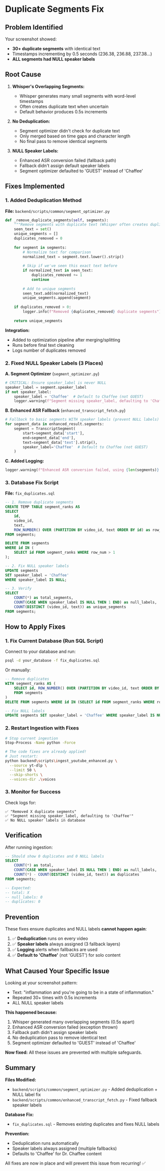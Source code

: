 # Duplicate Segments Fix

## Problem Identified

Your screenshot showed:
- **30+ duplicate segments** with identical text
- Timestamps incrementing by 0.5 seconds (236.38, 236.88, 237.38...)
- **ALL segments had NULL speaker labels**

## Root Cause

1. **Whisper's Overlapping Segments:**
   - Whisper generates many small segments with word-level timestamps
   - Often creates duplicate text when uncertain
   - Default behavior produces 0.5s increments

2. **No Deduplication:**
   - Segment optimizer didn't check for duplicate text
   - Only merged based on time gaps and character length
   - No final pass to remove identical segments

3. **NULL Speaker Labels:**
   - Enhanced ASR conversion failed (fallback path)
   - Fallback didn't assign default speaker labels
   - Segment optimizer defaulted to 'GUEST' instead of 'Chaffee'

## Fixes Implemented

### 1. Added Deduplication Method

**File:** `backend/scripts/common/segment_optimizer.py`

```python
def _remove_duplicate_segments(self, segments):
    """Remove segments with duplicate text (Whisper often creates duplicates)"""
    seen_text = set()
    unique_segments = []
    duplicates_removed = 0
    
    for segment in segments:
        # Normalize text for comparison
        normalized_text = segment.text.lower().strip()
        
        # Skip if we've seen this exact text before
        if normalized_text in seen_text:
            duplicates_removed += 1
            continue
            
        # Add to unique segments
        seen_text.add(normalized_text)
        unique_segments.append(segment)
    
    if duplicates_removed > 0:
        logger.info(f"Removed {duplicates_removed} duplicate segments")
    
    return unique_segments
```

**Integration:**
- Added to optimization pipeline after merging/splitting
- Runs before final text cleaning
- Logs number of duplicates removed

### 2. Fixed NULL Speaker Labels (3 Places)

**A. Segment Optimizer** (`segment_optimizer.py`)
```python
# CRITICAL: Ensure speaker_label is never NULL
speaker_label = segment.speaker_label
if not speaker_label:
    speaker_label = 'Chaffee'  # Default to Chaffee (not GUEST)
    logger.warning(f"Segment missing speaker_label, defaulting to 'Chaffee'")
```

**B. Enhanced ASR Fallback** (`enhanced_transcript_fetch.py`)
```python
# Fallback to basic segments WITH speaker labels (prevent NULL labels)
for segment_data in enhanced_result.segments:
    segment = TranscriptSegment(
        start=segment_data['start'],
        end=segment_data['end'],
        text=segment_data['text'].strip(),
        speaker_label='Chaffee'  # Default to Chaffee (not GUEST)
    )
```

**C. Added Logging:**
```python
logger.warning(f"Enhanced ASR conversion failed, using {len(segments)} segments with default speaker labels")
```

### 3. Database Fix Script

**File:** `fix_duplicates.sql`

```sql
-- 1. Remove duplicate segments
CREATE TEMP TABLE segment_ranks AS
SELECT 
    id,
    video_id,
    text,
    ROW_NUMBER() OVER (PARTITION BY video_id, text ORDER BY id) as row_num
FROM segments;

DELETE FROM segments
WHERE id IN (
    SELECT id FROM segment_ranks WHERE row_num > 1
);

-- 2. Fix NULL speaker labels
UPDATE segments
SET speaker_label = 'Chaffee'
WHERE speaker_label IS NULL;

-- 3. Verify
SELECT 
    COUNT(*) as total_segments,
    COUNT(CASE WHEN speaker_label IS NULL THEN 1 END) as null_labels,
    COUNT(DISTINCT (video_id, text)) as unique_segments
FROM segments;
```

## How to Apply Fixes

### 1. Fix Current Database (Run SQL Script)

Connect to your database and run:
```bash
psql -d your_database -f fix_duplicates.sql
```

Or manually:
```sql
-- Remove duplicates
WITH segment_ranks AS (
    SELECT id, ROW_NUMBER() OVER (PARTITION BY video_id, text ORDER BY id) as row_num
    FROM segments
)
DELETE FROM segments WHERE id IN (SELECT id FROM segment_ranks WHERE row_num > 1);

-- Fix NULL labels
UPDATE segments SET speaker_label = 'Chaffee' WHERE speaker_label IS NULL;
```

### 2. Restart Ingestion with Fixes

```bash
# Stop current ingestion
Stop-Process -Name python -Force

# The code fixes are already applied!
# Just restart:
python backend\scripts\ingest_youtube_enhanced.py \
  --source yt-dlp \
  --limit 50 \
  --skip-shorts \
  --voices-dir .\voices
```

### 3. Monitor for Success

Check logs for:
```
✅ "Removed X duplicate segments"
✅ "Segment missing speaker_label, defaulting to 'Chaffee'"
✅ No NULL speaker labels in database
```

## Verification

After running ingestion:

```sql
-- Should show 0 duplicates and 0 NULL labels
SELECT 
    COUNT(*) as total,
    COUNT(CASE WHEN speaker_label IS NULL THEN 1 END) as null_labels,
    COUNT(*) - COUNT(DISTINCT (video_id, text)) as duplicates
FROM segments;

-- Expected:
-- total: X
-- null_labels: 0
-- duplicates: 0
```

## Prevention

These fixes ensure duplicates and NULL labels **cannot happen again**:

1. ✅ **Deduplication** runs on every video
2. ✅ **Speaker labels** always assigned (3 fallback layers)
3. ✅ **Logging** alerts when fallbacks are used
4. ✅ **Default to 'Chaffee'** (not 'GUEST') for solo content

## What Caused Your Specific Issue

Looking at your screenshot pattern:
- Text: "inflammation and you're going to be in a state of inflammation."
- Repeated 30+ times with 0.5s increments
- ALL NULL speaker labels

**This happened because:**
1. Whisper generated many overlapping segments (0.5s apart)
2. Enhanced ASR conversion failed (exception thrown)
3. Fallback path didn't assign speaker labels
4. No deduplication pass to remove identical text
5. Segment optimizer defaulted to 'GUEST' instead of 'Chaffee'

**Now fixed:** All these issues are prevented with multiple safeguards.

## Summary

**Files Modified:**
- `backend/scripts/common/segment_optimizer.py` - Added deduplication + NULL label fix
- `backend/scripts/common/enhanced_transcript_fetch.py` - Fixed fallback speaker labels

**Database Fix:**
- `fix_duplicates.sql` - Removes existing duplicates and fixes NULL labels

**Prevention:**
- Deduplication runs automatically
- Speaker labels always assigned (multiple fallbacks)
- Defaults to 'Chaffee' for Dr. Chaffee content

All fixes are now in place and will prevent this issue from recurring! ✅
